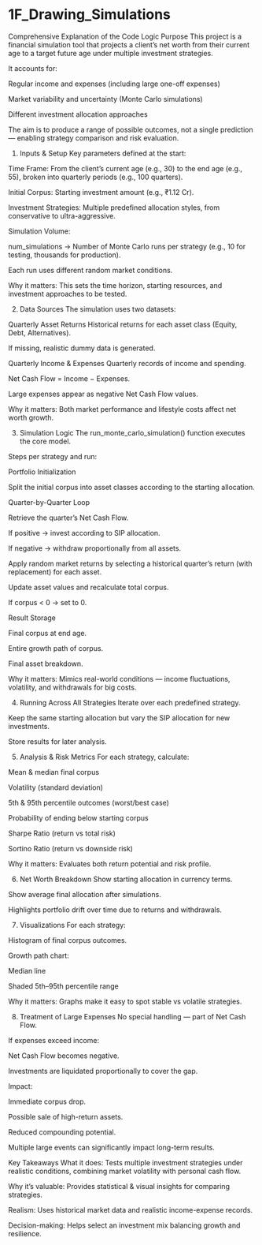 # 1F_Drawing_Simulations

Comprehensive Explanation of the Code Logic
Purpose
This project is a financial simulation tool that projects a client’s net worth from their current age to a target future age under multiple investment strategies.

It accounts for:

Regular income and expenses (including large one-off expenses)

Market variability and uncertainty (Monte Carlo simulations)

Different investment allocation approaches

The aim is to produce a range of possible outcomes, not a single prediction — enabling strategy comparison and risk evaluation.

1. Inputs & Setup
Key parameters defined at the start:

Time Frame: From the client’s current age (e.g., 30) to the end age (e.g., 55), broken into quarterly periods (e.g., 100 quarters).

Initial Corpus: Starting investment amount (e.g., ₹1.12 Cr).

Investment Strategies: Multiple predefined allocation styles, from conservative to ultra-aggressive.

Simulation Volume:

num_simulations → Number of Monte Carlo runs per strategy (e.g., 10 for testing, thousands for production).

Each run uses different random market conditions.

Why it matters:
This sets the time horizon, starting resources, and investment approaches to be tested.

2. Data Sources
The simulation uses two datasets:

Quarterly Asset Returns
Historical returns for each asset class (Equity, Debt, Alternatives).

If missing, realistic dummy data is generated.

Quarterly Income & Expenses
Quarterly records of income and spending.

Net Cash Flow = Income − Expenses.

Large expenses appear as negative Net Cash Flow values.

Why it matters:
Both market performance and lifestyle costs affect net worth growth.

3. Simulation Logic
The run_monte_carlo_simulation() function executes the core model.

Steps per strategy and run:

Portfolio Initialization

Split the initial corpus into asset classes according to the starting allocation.

Quarter-by-Quarter Loop

Retrieve the quarter’s Net Cash Flow.

If positive → invest according to SIP allocation.

If negative → withdraw proportionally from all assets.

Apply random market returns by selecting a historical quarter’s return (with replacement) for each asset.

Update asset values and recalculate total corpus.

If corpus < 0 → set to 0.

Result Storage

Final corpus at end age.

Entire growth path of corpus.

Final asset breakdown.

Why it matters:
Mimics real-world conditions — income fluctuations, volatility, and withdrawals for big costs.

4. Running Across All Strategies
Iterate over each predefined strategy.

Keep the same starting allocation but vary the SIP allocation for new investments.

Store results for later analysis.

5. Analysis & Risk Metrics
For each strategy, calculate:

Mean & median final corpus

Volatility (standard deviation)

5th & 95th percentile outcomes (worst/best case)

Probability of ending below starting corpus

Sharpe Ratio (return vs total risk)

Sortino Ratio (return vs downside risk)

Why it matters:
Evaluates both return potential and risk profile.

6. Net Worth Breakdown
Show starting allocation in currency terms.

Show average final allocation after simulations.

Highlights portfolio drift over time due to returns and withdrawals.

7. Visualizations
For each strategy:

Histogram of final corpus outcomes.

Growth path chart:

Median line

Shaded 5th–95th percentile range

Why it matters:
Graphs make it easy to spot stable vs volatile strategies.

8. Treatment of Large Expenses
No special handling — part of Net Cash Flow.

If expenses exceed income:

Net Cash Flow becomes negative.

Investments are liquidated proportionally to cover the gap.

Impact:

Immediate corpus drop.

Possible sale of high-return assets.

Reduced compounding potential.

Multiple large events can significantly impact long-term results.

Key Takeaways
What it does:
Tests multiple investment strategies under realistic conditions, combining market volatility with personal cash flow.

Why it’s valuable:
Provides statistical & visual insights for comparing strategies.

Realism:
Uses historical market data and realistic income-expense records.

Decision-making:
Helps select an investment mix balancing growth and resilience.
